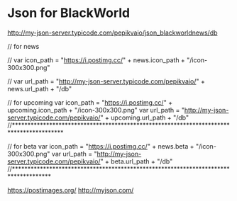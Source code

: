 # Json for BlackWorld

http://my-json-server.typicode.com/pepikvaio/json_blackworldnews/db

// for news

// var icon_path = "https://i.postimg.cc/" + news.icon_path + "/icon-300x300.png"

// var url_path = "http://my-json-server.typicode.com/pepikvaio/" + news.url_path + "/db"


// for upcoming
var icon_path = "https://i.postimg.cc/" + upcoming.icon_path + "/icon-300x300.png"
var url_path = "http://my-json-server.typicode.com/pepikvaio/" + upcoming.url_path + "/db"
//****************************************************************************************

// for beta
var icon_path = "https://i.postimg.cc/" + news.beta + "/icon-300x300.png"
var url_path = "http://my-json-server.typicode.com/pepikvaio/" + beta.url_path + "/db"
//************************************************************************************


https://postimages.org/
http://myjson.com/
